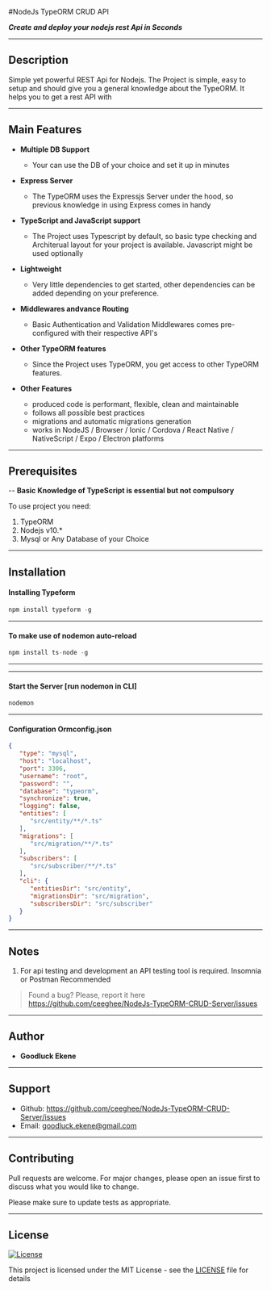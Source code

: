 #NodeJs TypeORM CRUD API
	
***Create and deploy  your nodejs rest Api in Seconds***
 
---
 
 ## Description
 Simple yet powerful REST Api for Nodejs. The Project is simple, easy to setup and should give you a general knowledge about the TypeORM. It helps you to get a rest API with 
 
 ---

## Main Features

- **Multiple DB Support**
    - Your can use the DB of your choice and set it up in minutes
- **Express Server**
    - The TypeORM uses the Expressjs Server under the hood, so previous knowledge in using Express comes in handy
- **TypeScript and JavaScript support**
    - The Project uses Typescript by default, so basic type checking and Architerual layout for your project is available. Javascript might be used optionally
- **Lightweight**
    - Very little dependencies to get started, other dependencies can be added depending on your preference.
- **Middlewares andvance Routing**
    - Basic Authentication and Validation Middlewares comes pre-configured with their respective API's
- **Other TypeORM features**
    - Since the Project uses TypeORM, you get access to other TypeORM features.

 - **Other Features**
    - produced code is performant, flexible, clean and maintainable
	- follows all possible best practices
	- migrations and automatic migrations generation
    - works in NodeJS / Browser / Ionic / Cordova / React Native / NativeScript / Expo / Electron platforms
  

---

## Prerequisites
--
**Basic Knowledge of TypeScript is essential but not compulsory**

To use project you need:

1. TypeORM
2. Nodejs v10.*
3. Mysql or Any Database of your Choice
 
---



## Installation

#### Installing Typeform
```javascript
npm install typeform -g
```
---
#### To make use of nodemon auto-reload
```javascript
npm install ts-node -g
```
---

---
#### Start the Server [run nodemon in CLI]
```javascript
nodemon
```
---

#### Configuration Ormconfig.json
```JSON
{
   "type": "mysql",
   "host": "localhost",
   "port": 3306,
   "username": "root",
   "password": "",
   "database": "typeorm",
   "synchronize": true,
   "logging": false,
   "entities": [
      "src/entity/**/*.ts"
   ],
   "migrations": [
      "src/migration/**/*.ts"
   ],
   "subscribers": [
      "src/subscriber/**/*.ts"
   ],
   "cli": {
      "entitiesDir": "src/entity",
      "migrationsDir": "src/migration",
      "subscribersDir": "src/subscriber"
   }
}
```
---

 
 ## Notes
 
1. For api testing and development an API testing tool is required. Insomnia or Postman Recommended 

> Found a bug? Please, report it here https://github.com/ceeghee/NodeJs-TypeORM-CRUD-Server/issues

---

## Author

* **Goodluck Ekene**  

---


## Support

* Github: https://github.com/ceeghee/NodeJs-TypeORM-CRUD-Server/issues
* Email: goodluck.ekene@gmail.com

---


## Contributing
Pull requests are welcome. For major changes, please open an issue first to discuss what you would like to change.

Please make sure to update tests as appropriate.

---

## License
[![License](http://img.shields.io/:license-mit-blue.svg?style=flat-square)](/LICENSE)

This project is licensed under the MIT License - see the [LICENSE](/LICENSE) file for details
